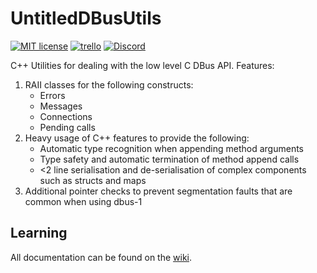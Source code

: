 # UntitledDBusUtils
[![MIT license](https://img.shields.io/badge/License-MIT-blue.svg)](https://lbesson.mit-license.org/)
[![trello](https://img.shields.io/badge/Trello-UDE-blue])](https://trello.com/b/HmfuRY2K/untitleddesktop)
[![Discord](https://img.shields.io/discord/717037253292982315.svg?label=&logo=discord&logoColor=ffffff&color=7389D8&labelColor=6A7EC2)](https://discord.gg/4wgH8ZE)

C++ Utilities for dealing with the low level C DBus API. Features:
1. RAII classes for the following constructs:
   - Errors
   - Messages
   - Connections
   - Pending calls
1. Heavy usage of C++ features to provide the following:
   - Automatic type recognition when appending method arguments
   - Type safety and automatic termination of method append calls
   - <2 line serialisation and de-serialisation of complex components such as structs and maps
1. Additional pointer checks to prevent segmentation faults that are common when using dbus-1

## Learning
All documentation can be found on the [wiki](https://github.com/MadLadSquad/UntitledDBusUtils).
